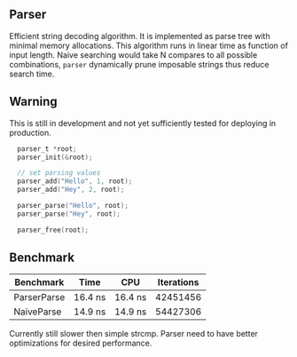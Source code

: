 ## Parser

Efficient string decoding algorithm. It is implemented as parse tree with minimal memory allocations.
This algorithm runs in linear time as function of input length. Naive searching would take N compares to all possible combinations,
`parser` dynamically prune imposable strings thus reduce search time.

## Warning
This is still in development and not yet sufficiently tested for deploying in production.

``` c
  parser_t *root;
  parser_init(&root);

  // set parsing values
  parser_add("Hello", 1, root);
  parser_add("Hey", 2, root);

  parser_parse("Hello", root);
  parser_parse("Hey", root);

  parser_free(root);
```

## Benchmark

Benchmark      | Time          | CPU        |Iterations
 ---           | ---           | ---        | ---
ParserParse    |   16.4 ns     |    16.4 ns |    42451456
NaiveParse     |   14.9 ns     |    14.9 ns |    54427306

Currently still slower then simple strcmp. Parser need to have better optimizations for desired performance.